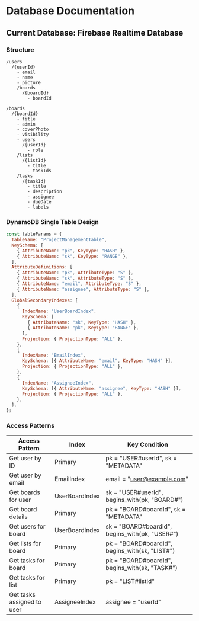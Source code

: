 # Database Documentation

## Current Database: Firebase Realtime Database

### Structure

```
/users
  /{userId}
    - email
    - name
    - picture
    /boards
      /{boardId}
        - boardId

/boards
  /{boardId}
    - title
    - admin
    - coverPhoto
    - visibility
    - users
      /{userId}
        - role
    /lists
      /{listId}
        - title
        - taskIds
    /tasks
      /{taskId}
        - title
        - description
        - assignee
        - dueDate
        - labels
```

### DynamoDB Single Table Design

```javascript
const tableParams = {
  TableName: "ProjectManagementTable",
  KeySchema: [
    { AttributeName: "pk", KeyType: "HASH" },
    { AttributeName: "sk", KeyType: "RANGE" },
  ],
  AttributeDefinitions: [
    { AttributeName: "pk", AttributeType: "S" },
    { AttributeName: "sk", AttributeType: "S" },
    { AttributeName: "email", AttributeType: "S" },
    { AttributeName: "assignee", AttributeType: "S" },
  ],
  GlobalSecondaryIndexes: [
    {
      IndexName: "UserBoardIndex",
      KeySchema: [
        { AttributeName: "sk", KeyType: "HASH" },
        { AttributeName: "pk", KeyType: "RANGE" },
      ],
      Projection: { ProjectionType: "ALL" },
    },
    {
      IndexName: "EmailIndex",
      KeySchema: [{ AttributeName: "email", KeyType: "HASH" }],
      Projection: { ProjectionType: "ALL" },
    },
    {
      IndexName: "AssigneeIndex",
      KeySchema: [{ AttributeName: "assignee", KeyType: "HASH" }],
      Projection: { ProjectionType: "ALL" },
    },
  ],
};
```

### Access Patterns

| Access Pattern             | Index          | Key Condition                                  |
| -------------------------- | -------------- | ---------------------------------------------- |
| Get user by ID             | Primary        | pk = "USER#userId", sk = "METADATA"            |
| Get user by email          | EmailIndex     | email = "user@example.com"                     |
| Get boards for user        | UserBoardIndex | sk = "USER#userId", begins_with(pk, "BOARD#")  |
| Get board details          | Primary        | pk = "BOARD#boardId", sk = "METADATA"          |
| Get users for board        | UserBoardIndex | sk = "BOARD#boardId", begins_with(pk, "USER#") |
| Get lists for board        | Primary        | pk = "BOARD#boardId", begins_with(sk, "LIST#") |
| Get tasks for board        | Primary        | pk = "BOARD#boardId", begins_with(sk, "TASK#") |
| Get tasks for list         | Primary        | pk = "LIST#listId"                             |
| Get tasks assigned to user | AssigneeIndex  | assignee = "userId"                            |

